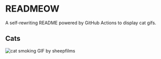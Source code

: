 # READMEOW

A self-rewriting README powered by GitHub Actions to display cat gifs.

## Cats

![cat smoking GIF by sheepfilms](https://media3.giphy.com/media/l0ExdMHUDKteztyfe/200.gif?cid=9acd02danzzpzrfyl4jicjcgvn4f4pvqv2cq7dhdajitfw4p&ep=v1_gifs_search&rid=200.gif&ct=g)
